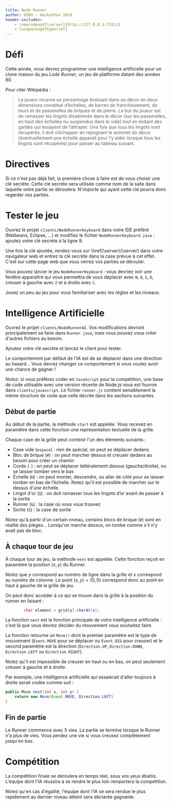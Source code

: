```yaml
---
title: Node Runner
author: DIRO ~ Hackathon 2018
header-includes:
    - \newcommand{\server}{http://127.0.0.1:7331/}
    - \usepackage{hyperref}
---
```


# Défi

Cette année, vous devrez programmer une intelligence artificielle pour
un clone maison du jeu *Lode Runner*, un jeu de platforme datant des
années 80.

Pour citer Wikipédia :

> Le joueur incarne un personnage évoluant dans un décor en deux
> dimensions constitué d’échelles, de barres de franchissement, de
> murs et de passerelles de briques et de pierre.  Le but du joueur
> est de ramasser les lingots disséminés dans le décor (sur les
> passerelles, en haut des échelles ou suspendus dans le vide) tout en
> évitant des gardes qui essayent de l’attraper. Une fois que tous les
> lingots sont récupérés, il doit s’échapper en rejoignant le sommet
> du décor (éventuellement une échelle apparait pour l’y aider lorsque
> tous les lingots sont récupérés) pour passer au tableau suivant.


# Directives

Si ce n'est pas déjà fait, la première chose à faire est de vous
choisir une clé secrète. Cette clé secrète sera utilisée comme nom de
la salle dans laquelle votre partie se déroulera. N'importe qui ayant
cette clé pourra donc regarder vos parties.


# Tester le jeu

Ouvrez le projet `clients/NodeRunnerKeyboard` dans votre IDE préféré
(Netbeans, Eclipse, ...) et modifiez le fichier
`NodeRunnerKeyboard.java` : ajoutez votre clé secrète à la ligne 9.

Une fois la clé ajoutée, rendez-vous sur \href{\server}{\server} dans
votre navigateur web et entrez la clé secrète dans la case prévue à
cet effet. C'est sur cette page web que vous verrez vos parties se
dérouler.

Vous pouvez lancer le jeu `NodeRunnerKeyboard` : vous devriez voir une
fenêtre apparaître qui vous permettra de vous déplacer avec `W`, `A`,
`S`, `D`, creuser à gauche avec `Z` et à droite avec `C`.

Jouez un peu au jeu pour vous familiariser avec les règles et les
niveaux.


# Intelligence Artificielle

Ouvrez le projet `clients/NodeRunnerAI`. Vos modifications devront
principalement se faire dans `Runner.java`, mais vous pouvez vous
créer d'autres fichiers au besoin.

Ajoutez votre clé secrète et lancez le client pour tester.

Le comportement par défaut de l'IA est de se déplacer dans une
direction au hasard... Vous devrez changer ce comportement si vous
voulez avoir une chance de gagner !


*Notez*: si vous préférez coder en `JavaScript` pour la compétition,
une base de code utilisable avec une version récente de Node.js vous
est fournie dans `clients/javascript`. Le fichier `runner.js` contient
sensiblement la même structure de code que celle décrite dans les
sections suivantes.


## Début de partie

Au début de la partie, la méthode `start` est appelée. Vous recevez en
paramètre dans cette fonction une représentation textuelle de la
grille.

Chaque case de la grille peut contenir l'un des éléments suivants :

- Case vide (`espace`) : rien de spécial, on peut se déplacer dedans
- Bloc de brique (`#`) : on peut marcher dessus et creuser dedans au
  besoin pour créer un chemin
- Corde (`-`) : on peut se déplacer lattéralement dessus
  (gauche/droite), ou se laisser tomber vers le bas
- Échelle (`H`) : on peut monter, descendre, ou aller de côté pour se
  laisser tomber en bas de l’échelle. Notez qu'il est possible de
  marcher sur le dessus d'une échelle.
- Lingot d'or (`$`) : on doit ramasser tous les lingots d’or avant de
  passer à la sortie
- Runner (`&`) : la case où vous vous trouvez
- Sortie (`S`) : la case de sortie

Notez qu'à partir d'un certain niveau, certains blocs de brique (`#`)
sont en réalité des pièges... Lorsqu'on marche dessus, on tombe comme
s'il n'y avait pas de bloc.



## À chaque tour de jeu

À chaque tour de jeu, la méthode `next` est appelée. Cette fonction
reçoit en paramètre la position $(x, y)$ du Runner.

Notez que $y$ correspond au numéro de ligne dans la grille et $x$
correspond au numéro de colonne. Le point $(x, y) = (0, 0)$ correspond
donc au point en haut à gauche de la grille de jeu.

On peut donc accéder à ce qui se trouve dans la grille à la position
du runner en faisant :

```java
        char element = grid[y].charAt(x);
```

La fonction `next` est la fonction principale de votre intelligence
artificielle : c'est là que vous devrez décider du mouvement vous
souhaitez faire.

La fonction retourne un `Move()` dont le premier paramètre est le type
de mouvement (`Event.MOVE` pour se déplacer ou `Event.DIG` pour
creuser) et le second paramètre est la direction (`Direction.UP`,
`Direction.DOWN`, `Direction.LEFT` ou `Direction.RIGHT`).

Notez qu'il est impossible de creuser en haut ou en bas, on peut
seulement creuser à gauche et à droite.

Par exemple, une intelligence artificielle qui essaierait d'aller
toujours à droite serait codée comme suit :

```java
public Move next(int x, int y) {
    return new Move(Event.MOVE, Direction.LEFT)
}
```

## Fin de partie

Le Runner commence avec 5 vies. La partie se termine lorsque le Runner
n'a plus de vies. Vous perdez une vie si vous creusez complètement
jusqu'en bas.

# Compétition

La compétition finale se déroulera en temps réel, sous vos yeux
ébahis. L'équipe dont l'IA réussira à se rendre le plus loin
remportera la compétition.

Notez qu'en cas d'égalité, l'équipe dont l'IA se sera rendue le plus
rapidement au dernier niveau atteint sera déclarée gagnante.

